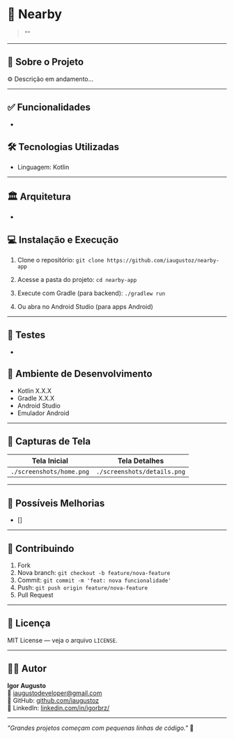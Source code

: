 # 📱 Nearby

> ""

---

## 🧠 Sobre o Projeto

⚙️ Descrição em andamento...

---

## ✅ Funcionalidades

-

## 🛠 Tecnologias Utilizadas

- Linguagem: Kotlin

---

## 🏛 Arquitetura

- 

## 💻 Instalação e Execução

1. Clone o repositório: `git clone https://github.com/iaugustoz/nearby-app`

2. Acesse a pasta do projeto:
   `cd nearby-app`

3. Execute com Gradle (para backend):
   `./gradlew run`

4. Ou abra no Android Studio (para apps Android)

---

## 🧪 Testes

- 

## 🧰 Ambiente de Desenvolvimento

- Kotlin X.X.X
- Gradle X.X.X
- Android Studio
- Emulador Android

---

## 📸 Capturas de Tela

| Tela Inicial             | Tela Detalhes               |
| ------------------------ | --------------------------- |
| `./screenshots/home.png` | `./screenshots/details.png` |

---

## 🧠 Possíveis Melhorias

- []

---

## 🤝 Contribuindo

1. Fork
2. Nova branch: `git checkout -b feature/nova-feature`
3. Commit: `git commit -m 'feat: nova funcionalidade'`
4. Push: `git push origin feature/nova-feature`
5. Pull Request

---

## 📝 Licença

MIT License — veja o arquivo `LICENSE`.

---

## 👨‍💻 Autor

**Igor Augusto**  
📧 iaugustodeveloper@gmail.com  
🐙 GitHub: [github.com/iaugustoz](https://github.com/iaugustoz)  
💼 LinkedIn: [linkedin.com/in/igorbrz/](https://www.linkedin.com/in/igorbrz/)

---

_"Grandes projetos começam com pequenas linhas de código."_ 🚀
